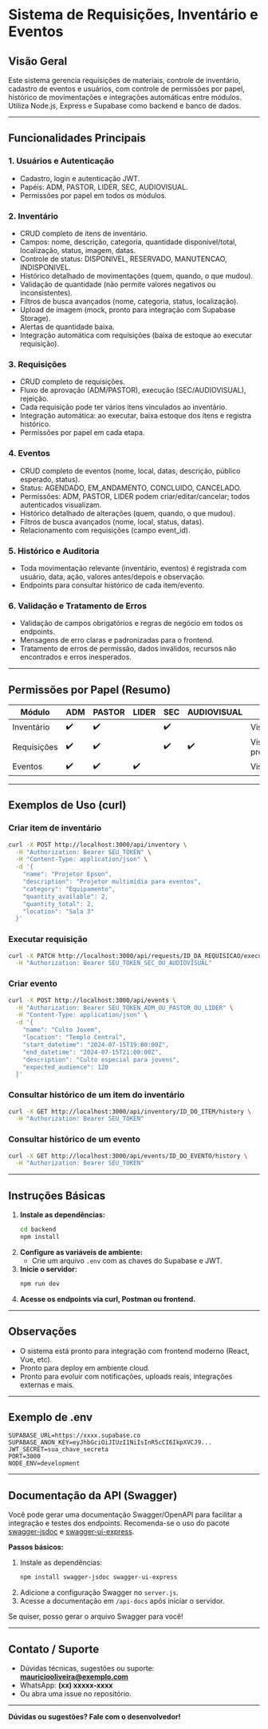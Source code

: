 # Sistema de Requisições, Inventário e Eventos

## Visão Geral

Este sistema gerencia requisições de materiais, controle de inventário, cadastro de eventos e usuários, com controle de permissões por papel, histórico de movimentações e integrações automáticas entre módulos. Utiliza Node.js, Express e Supabase como backend e banco de dados.

---

## Funcionalidades Principais

### 1. **Usuários e Autenticação**
- Cadastro, login e autenticação JWT.
- Papéis: ADM, PASTOR, LIDER, SEC, AUDIOVISUAL.
- Permissões por papel em todos os módulos.

### 2. **Inventário**
- CRUD completo de itens de inventário.
- Campos: nome, descrição, categoria, quantidade disponível/total, localização, status, imagem, datas.
- Controle de status: DISPONIVEL, RESERVADO, MANUTENCAO, INDISPONIVEL.
- Histórico detalhado de movimentações (quem, quando, o que mudou).
- Validação de quantidade (não permite valores negativos ou inconsistentes).
- Filtros de busca avançados (nome, categoria, status, localização).
- Upload de imagem (mock, pronto para integração com Supabase Storage).
- Alertas de quantidade baixa.
- Integração automática com requisições (baixa de estoque ao executar requisição).

### 3. **Requisições**
- CRUD completo de requisições.
- Fluxo de aprovação (ADM/PASTOR), execução (SEC/AUDIOVISUAL), rejeição.
- Cada requisição pode ter vários itens vinculados ao inventário.
- Integração automática: ao executar, baixa estoque dos itens e registra histórico.
- Permissões por papel em cada etapa.

### 4. **Eventos**
- CRUD completo de eventos (nome, local, datas, descrição, público esperado, status).
- Status: AGENDADO, EM_ANDAMENTO, CONCLUIDO, CANCELADO.
- Permissões: ADM, PASTOR, LIDER podem criar/editar/cancelar; todos autenticados visualizam.
- Histórico detalhado de alterações (quem, quando, o que mudou).
- Filtros de busca avançados (nome, local, status, datas).
- Relacionamento com requisições (campo event_id).

### 5. **Histórico e Auditoria**
- Toda movimentação relevante (inventário, eventos) é registrada com usuário, data, ação, valores antes/depois e observação.
- Endpoints para consultar histórico de cada item/evento.

### 6. **Validação e Tratamento de Erros**
- Validação de campos obrigatórios e regras de negócio em todos os endpoints.
- Mensagens de erro claras e padronizadas para o frontend.
- Tratamento de erros de permissão, dados inválidos, recursos não encontrados e erros inesperados.

---

## Permissões por Papel (Resumo)

| Módulo      | ADM | PASTOR | LIDER | SEC | AUDIOVISUAL | Outros |
|-------------|-----|--------|-------|-----|-------------|--------|
| Inventário  | ✔️  | ✔️     |      | ✔️  |             | Visualiza |
| Requisições | ✔️  | ✔️     |      | ✔️  | ✔️          | Visualiza/cria próprias |
| Eventos     | ✔️  | ✔️     | ✔️    |     |             | Visualiza |

---

## Exemplos de Uso (curl)

### Criar item de inventário
```bash
curl -X POST http://localhost:3000/api/inventory \
  -H "Authorization: Bearer SEU_TOKEN" \
  -H "Content-Type: application/json" \
  -d '{
    "name": "Projetor Epson",
    "description": "Projetor multimídia para eventos",
    "category": "Equipamento",
    "quantity_available": 2,
    "quantity_total": 2,
    "location": "Sala 3"
  }'
```

### Executar requisição
```bash
curl -X PATCH http://localhost:3000/api/requests/ID_DA_REQUISICAO/execute \
  -H "Authorization: Bearer SEU_TOKEN_SEC_OU_AUDIOVISUAL"
```

### Criar evento
```bash
curl -X POST http://localhost:3000/api/events \
  -H "Authorization: Bearer SEU_TOKEN_ADM_OU_PASTOR_OU_LIDER" \
  -H "Content-Type: application/json" \
  -d '{
    "name": "Culto Jovem",
    "location": "Templo Central",
    "start_datetime": "2024-07-15T19:00:00Z",
    "end_datetime": "2024-07-15T21:00:00Z",
    "description": "Culto especial para jovens",
    "expected_audience": 120
  }'
```

### Consultar histórico de um item do inventário
```bash
curl -X GET http://localhost:3000/api/inventory/ID_DO_ITEM/history \
  -H "Authorization: Bearer SEU_TOKEN"
```

### Consultar histórico de um evento
```bash
curl -X GET http://localhost:3000/api/events/ID_DO_EVENTO/history \
  -H "Authorization: Bearer SEU_TOKEN"
```

---

## Instruções Básicas

1. **Instale as dependências:**
   ```bash
   cd backend
   npm install
   ```
2. **Configure as variáveis de ambiente:**
   - Crie um arquivo `.env` com as chaves do Supabase e JWT.
3. **Inicie o servidor:**
   ```bash
   npm run dev
   ```
4. **Acesse os endpoints via curl, Postman ou frontend.**

---

## Observações
- O sistema está pronto para integração com frontend moderno (React, Vue, etc).
- Pronto para deploy em ambiente cloud.
- Pronto para evoluir com notificações, uploads reais, integrações externas e mais.

---

## Exemplo de .env

```
SUPABASE_URL=https://xxxx.supabase.co
SUPABASE_ANON_KEY=eyJhbGciOiJIUzI1NiIsInR5cCI6IkpXVCJ9...
JWT_SECRET=sua_chave_secreta
PORT=3000
NODE_ENV=development
```

---

## Documentação da API (Swagger)

Você pode gerar uma documentação Swagger/OpenAPI para facilitar a integração e testes dos endpoints. Recomenda-se o uso do pacote [swagger-jsdoc](https://www.npmjs.com/package/swagger-jsdoc) e [swagger-ui-express](https://www.npmjs.com/package/swagger-ui-express).

**Passos básicos:**
1. Instale as dependências:
   ```bash
   npm install swagger-jsdoc swagger-ui-express
   ```
2. Adicione a configuração Swagger no `server.js`.
3. Acesse a documentação em `/api-docs` após iniciar o servidor.

Se quiser, posso gerar o arquivo Swagger para você!

---

## Contato / Suporte

- Dúvidas técnicas, sugestões ou suporte: **mauriciooliveira@exemplo.com**
- WhatsApp: **(xx) xxxxx-xxxx**
- Ou abra uma issue no repositório.

---

**Dúvidas ou sugestões? Fale com o desenvolvedor!**